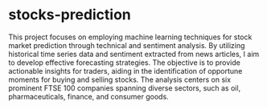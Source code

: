 # stocks-prediction
This project focuses on employing machine learning techniques for stock market prediction through technical and sentiment analysis. By utilizing historical time series data and sentiment extracted from news articles, I aim to develop effective forecasting strategies. The objective is to provide actionable insights for traders, aiding in the identification of opportune moments for buying and selling stocks. The analysis centers on six prominent FTSE 100 companies spanning diverse sectors, such as oil, pharmaceuticals, finance, and consumer goods. 
